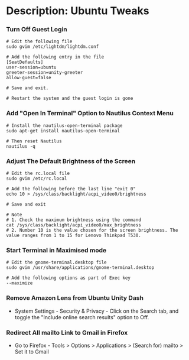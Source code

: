 # Description: Ubuntu Tweaks

### Turn Off Guest Login
```
# Edit the following file
sudo gvim /etc/lightdm/lightdm.conf

# Add the following entry in the file
[SeatDefaults]
user-session=ubuntu
greeter-session=unity-greeter
allow-guest=false

# Save and exit.

# Restart the system and the guest login is gone
```

### Add "Open In Terminal" Option to Nautilus Context Menu
```
# Install the nautilus-open-terminal package
sudo apt-get install nautilus-open-terminal

# Then reset Nautilus
nautilus -q
```

### Adjust The Default Brightness of the Screen
```
# Edit the rc.local file
sudo gvim /etc/rc.local

# Add the following before the last line "exit 0"
echo 10 > /sys/class/backlight/acpi_video0/brightness

# Save and exit

# Note
# 1. Check the maximum brightness using the command
cat /sys/class/backlight/acpi_video0/max_brightness
# 2. Number 10 is the value chosen for the screen brightness. The value ranges from 1 to 15 for Lenovo Thinkpad T530.
```

### Start Terminal in Maximised mode
```
# Edit the gnome-terminal.desktop file
sudo gvim /usr/share/applications/gnome-terminal.desktop

# Add the following options as part of Exec key
--maximize
```

### Remove Amazon Lens from Ubuntu Unity Dash
- System Settings - Security & Privacy - Click on the Search tab, and toggle the "Include online search results" option
  to Off.

### Redirect All mailto Link to Gmail in Firefox
- Go to Firefox - Tools > Options > Applications > (Search for) mailto > Set it to Gmail
